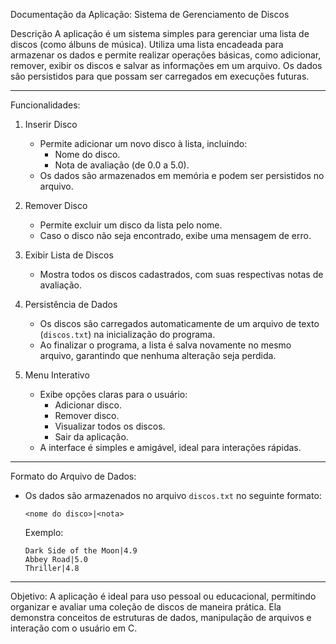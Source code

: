    Documentação da Aplicação: Sistema de Gerenciamento de Discos

  Descrição
A aplicação é um sistema simples para gerenciar uma lista de discos (como álbuns de música). Utiliza uma lista encadeada para armazenar os dados e permite realizar operações básicas, como adicionar, remover, exibir os discos e salvar as informações em um arquivo. Os dados são persistidos para que possam ser carregados em execuções futuras.

---

  Funcionalidades:

1. Inserir Disco 
   - Permite adicionar um novo disco à lista, incluindo:
     - Nome do disco.
     - Nota de avaliação (de 0.0 a 5.0).
   - Os dados são armazenados em memória e podem ser persistidos no arquivo.

2. Remover Disco 
   - Permite excluir um disco da lista pelo nome.
   - Caso o disco não seja encontrado, exibe uma mensagem de erro.

3. Exibir Lista de Discos
   - Mostra todos os discos cadastrados, com suas respectivas notas de avaliação.

4. Persistência de Dados
   - Os discos são carregados automaticamente de um arquivo de texto (`discos.txt`) na inicialização do programa.
   - Ao finalizar o programa, a lista é salva novamente no mesmo arquivo, garantindo que nenhuma alteração seja perdida.

5. Menu Interativo
   - Exibe opções claras para o usuário:
     - Adicionar disco.
     - Remover disco.
     - Visualizar todos os discos.
     - Sair da aplicação.
   - A interface é simples e amigável, ideal para interações rápidas.

---

  Formato do Arquivo de Dados:
- Os dados são armazenados no arquivo `discos.txt` no seguinte formato:
  ```
  <nome do disco>|<nota>
  ```
  Exemplo:
  ```
  Dark Side of the Moon|4.9
  Abbey Road|5.0
  Thriller|4.8
  ```

---

  Objetivo:
A aplicação é ideal para uso pessoal ou educacional, permitindo organizar e avaliar uma coleção de discos de maneira prática. Ela demonstra conceitos de estruturas de dados, manipulação de arquivos e interação com o usuário em C.
